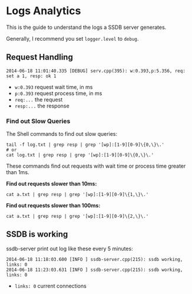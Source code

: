 # Logs Analytics

This is the guide to understand the logs a SSDB server generates.

Generally, I recommend you set `logger.level` to `debug`.

## Request Handling

	2014-06-18 11:01:40.335 [DEBUG] serv.cpp(395): w:0.393,p:5.356, req: set a 1, resp: ok 1

* `w:0.393` request wait time, in ms
* `p:0.393` request process time, in ms
* `req:...` the request
* `resp:...` the response

### Find out Slow Queries

The Shell commands to find out slow queries:

	tail -f log.txt | grep resp | grep '[wp]:[1-9][0-9]\{0,\}\.'
	# or
	cat log.txt | grep resp | grep '[wp]:[1-9][0-9]\{0,\}\.'

These commands find out requests with wait time or process time greater than 1ms.

__Find out requests slower than 10ms:__

	cat a.txt | grep resp | grep '[wp]:[1-9][0-9]\{1,\}\.'

__Find out requests slower than 100ms:__

	cat a.txt | grep resp | grep '[wp]:[1-9][0-9]\{2,\}\.'

## SSDB is working

ssdb-server print out log like these every 5 minutes:

	2014-06-18 11:18:03.600 [INFO ] ssdb-server.cpp(215): ssdb working, links: 0
	2014-06-18 11:23:03.631 [INFO ] ssdb-server.cpp(215): ssdb working, links: 0

* `links: 0` current connections

